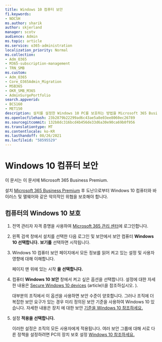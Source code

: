 ```yaml
---
title: Windows 10 컴퓨터 보안
f1.keywords:
- NOCSH
ms.author: sharik
author: skjerland
manager: scotv
audience: Admin
ms.topic: article
ms.service: o365-administration
localization_priority: Normal
ms.collection:
- Adm_O365
- M365-subscription-management
- TRN_SMB
ms.custom:
- Adm_O365
- Core_O365Admin_Migration
- MSB365
- OKR_SMB_M365
- AdminSurgePortfolio
search.appverid:
- BCS160
- MET150
description: 설치를 설정한 Windows 10 PC를 보호하는 방법을 Microsoft 365 Business Premium.
ms.openlocfilehash: 23b2879b22299ad6c43ae5a8e03ee8060ec26789
ms.sourcegitcommit: 132b8dc316bcd4b456de33d6a30e90ca69b0f956
ms.translationtype: MT
ms.contentlocale: ko-KR
ms.lasthandoff: 08/26/2021
ms.locfileid: "58595529"
---
```

# <a name="secure-windows-10-computers"></a>Windows 10 컴퓨터 보안

이 문서는 이 문서에 Microsoft 365 Business Premium.

설치 [Microsoft 365 Business Premium](business-set-up.md) 후 도난으로부터 Windows 10 컴퓨터와 바이러스 및 맬웨어와 같은 악의적인 위협을 보호해야 합니다.

## <a name="to-secure-your-windows-10-computers"></a>컴퓨터의 Windows 10 보호

1. 전역 관리자 자격 증명을 사용하여 [Microsoft 365 관리 센터](https://admin.microsoft.com)에 로그인합니다. 
2. 왼쪽 검색 창에서  설치를 선택한 다음 로그인 및 보안에서 보안 컴퓨터 **Windows 10 선택합니다.** **보기를** 선택하면 시작됩니다.
3. Windows 10  컴퓨터 보안 페이지에서 모든 정보를 읽어 켜고 있는 설정 및 사용자 영향에 대해 이해합니다.

    페이지 맨 위에 있는 시작 **을 선택합니다.**

4. 컴퓨터 **Windows 10 보안** 창에서 켜고 싶은 옵션을 선택합니다. 설정에 대한 자세한 내용은 [Secure Windows 10 devices](../misc/secure-windows-10-devices.md) (article)\을 참조하십시오.
). 
    
    대부분의 조직에서 이 옵션을 사용하면 보안 수준이 양호합니다. 그러나 조직에 더 복잡한 보안 요구가 있는 경우 미리 정의된 보안 기준을 사용하여 Windows 10 있습니다. 자세한 내용은 장치 에 대한 보안 [기준을 Windows 10 참조하세요.](/mem/intune/protect/security-baselines)   

1. 설정 **적용을 선택합니다.**

    이러한 설정은 조직의 모든 사용자에게 적용됩니다. 여러 보안 그룹에 대해 서로 다른 정책을 설정하려면 PC의 장치 보호 설정 [Windows 10 참조하세요.](../devices/protection-settings-for-windows-10-pcs.md)